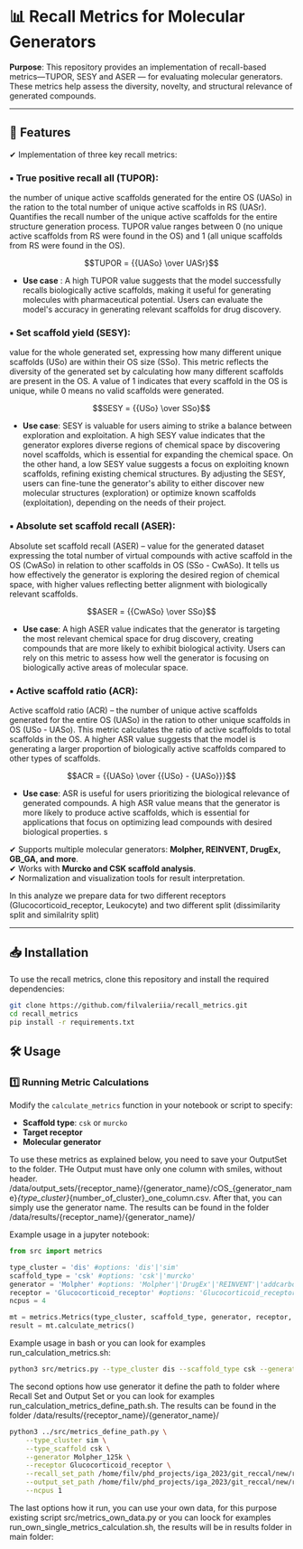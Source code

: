 # 📊 Recall Metrics for Molecular Generators

 
**Purpose**: This repository provides an implementation of recall-based metrics—TUPOR, SESY and ASER — for evaluating molecular generators. These metrics help assess the diversity, novelty, and structural relevance of generated compounds.

---

## 🚀 Features  

✔ Implementation of three key recall metrics:  

### ▪ True positive recall all (TUPOR): 
the number of unique active scaffolds generated for the entire OS (UASo) in the ration to the total number of unique active scaffolds in RS (UASr). Quantifies the recall number of the unique active scaffolds for the entire structure generation process. TUPOR value ranges between 0 (no unique active scaffolds from RS were found in the OS) and 1 (all unique scaffolds from RS were found in the OS).  

   $$TUPOR = {{UASo} \over UASr}$$ 
   
* **Use case** : A high TUPOR value suggests that the model successfully recalls biologically active scaffolds, making it useful for generating molecules with pharmaceutical potential. Users can evaluate the model's accuracy in generating relevant scaffolds for drug discovery. 
### ▪ Set scaffold yield (SESY): 
value for the whole generated set, expressing how many different unique scaffolds (USo) are within their OS size (SSo). This metric reflects the diversity of the generated set by calculating how many different scaffolds are present in the OS. A value of 1 indicates that every scaffold in the OS is unique, while 0 means no valid scaffolds were generated. 

   $$SESY = {{USo} \over SSo}$$ 

* **Use case**: SESY is valuable for users aiming to strike a balance between exploration and exploitation. A high SESY value indicates that the generator explores diverse regions of chemical space by discovering novel scaffolds, which is essential for expanding the chemical space. On the other hand, a low SESY value suggests a focus on exploiting known scaffolds, refining existing chemical structures. By adjusting the SESY, users can fine-tune the generator's ability to either discover new molecular structures (exploration) or optimize known scaffolds (exploitation), depending on the needs of their project. 

### ▪ Absolute set scaffold recall (ASER): 
Absolute set scaffold recall (ASER) – value for the generated dataset expressing the total number of virtual compounds with active scaffold in the OS (CwASo) in relation to other scaffolds in OS (SSo - CwASo). It tells us how effectively the generator is exploring the desired region of chemical space, with higher values reflecting better alignment with biologically relevant scaffolds. 

   $$ASER = {{CwASo} \over SSo}$$ 

* **Use case**: A high ASER value indicates that the generator is targeting the most relevant chemical space for drug discovery, creating compounds that are more likely to exhibit biological activity. Users can rely on this metric to assess how well the generator is focusing on biologically active areas of molecular space. 

### ▪ Active scaffold ratio (ACR): 
Active scaffold ratio (ACR) – the number of unique active scaffolds generated for the entire OS (UASo) in the ration to other unique scaffolds in OS (USo - UASo). This metric calculates the ratio of active scaffolds to total scaffolds in the OS. A higher ASR value suggests that the model is generating a larger proportion of biologically active scaffolds compared to other types of scaffolds. 

   $$ACR = {{UASo} \over {{USo} - {UASo}}}$$ 

* **Use case**: ASR is useful for users prioritizing the biological relevance of generated compounds. A high ASR value means that the generator is more likely to produce active scaffolds, which is essential for applications that focus on optimizing lead compounds with desired biological properties. 
s 

✔ Supports multiple molecular generators: **Molpher, REINVENT, DrugEx, GB_GA, and more**.  
✔ Works with **Murcko and CSK scaffold analysis**.  
✔ Normalization and visualization tools for result interpretation.  

In this analyze we prepare data for two different receptors (Glucocorticoid_receptor, Leukocyte) and two different split (dissimilarity split and similalrity split)

---

## 📥 Installation  

To use the recall metrics, clone this repository and install the required dependencies:  

```bash
git clone https://github.com/filvaleriia/recall_metrics.git
cd recall_metrics
pip install -r requirements.txt
```


## 🛠 Usage  

### 1️⃣ Running Metric Calculations  

Modify the `calculate_metrics` function in your notebook or script to specify:  

- **Scaffold type**: `csk` or `murcko`  
- **Target receptor**  
- **Molecular generator**  


To use these metrics as explained below, you need to save your OutputSet to the folder. THe Output must have only one column with smiles, without header.
/data/output_sets/{receptor_name}/{generator_name}/cOS_{generator_name}_{type_cluster}_{number_of_cluster}_one_column.csv.
After that, you can simply use the generator name.
The results can be found in the folder /data/results/{receptor_name}/{generator_name}/

Example usage in a jupyter notebook:  

```python
from src import metrics

type_cluster = 'dis' #options: 'dis'|'sim' 
scaffold_type = 'csk' #options: 'csk'|'murcko'
generator = 'Molpher' #options: 'Molpher'|'DrugEx'|'REINVENT'|'addcarbon' etc.
receptor = 'Glucocorticoid_receptor' #options: 'Glucocorticoid_receptor'|'Leukocyte_elastase'
ncpus = 4

mt = metrics.Metrics(type_cluster, scaffold_type, generator, receptor,  ncpus)
result = mt.calculate_metrics()
```

Example usage in bash or you can look for examples run_calculation_metrics.sh:
```bash
python3 src/metrics.py --type_cluster dis --scaffold_type csk --generator Molpher --receptor Glucocorticoid_receptor  --num_cpu 3 

```

The second options how use generator it define the path to folder where Recall Set and Output Set or you can look for examples run_calculation_metrics_define_path.sh. The results can be found in the folder /data/results/{receptor_name}/{generator_name}/ 

```bash
python3 ../src/metrics_define_path.py \
    --type_cluster sim \
    --type_scaffold csk \
    --generator Molpher_125k \
    --receptor Glucocorticoid_receptor \
    --recall_set_path /home/filv/phd_projects/iga_2023/git_reccal/new/recall_metrics/data/input_recall_sets/Glucocorticoid_receptor \
    --output_set_path /home/filv/phd_projects/iga_2023/git_reccal/new/recall_metrics/data/output_sets/Glucocorticoid_receptor/Molpher_125k \
    --ncpus 1
```

The last options how it run, you can use your own data, for this purpose existing script src/metrics_own_data.py or you can loock for examples run_own_single_metrics_calculation.sh, the results will be in results folder in main folder:
```bash

```